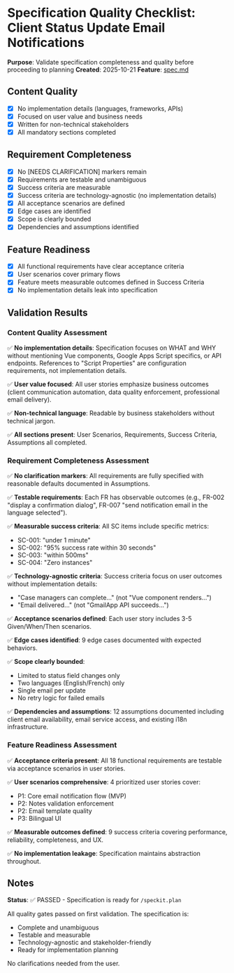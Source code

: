 # Specification Quality Checklist: Client Status Update Email Notifications

**Purpose**: Validate specification completeness and quality before proceeding to planning
**Created**: 2025-10-21
**Feature**: [spec.md](../spec.md)

## Content Quality

- [x] No implementation details (languages, frameworks, APIs)
- [x] Focused on user value and business needs
- [x] Written for non-technical stakeholders
- [x] All mandatory sections completed

## Requirement Completeness

- [x] No [NEEDS CLARIFICATION] markers remain
- [x] Requirements are testable and unambiguous
- [x] Success criteria are measurable
- [x] Success criteria are technology-agnostic (no implementation details)
- [x] All acceptance scenarios are defined
- [x] Edge cases are identified
- [x] Scope is clearly bounded
- [x] Dependencies and assumptions identified

## Feature Readiness

- [x] All functional requirements have clear acceptance criteria
- [x] User scenarios cover primary flows
- [x] Feature meets measurable outcomes defined in Success Criteria
- [x] No implementation details leak into specification

## Validation Results

### Content Quality Assessment

✅ **No implementation details**: Specification focuses on WHAT and WHY without mentioning Vue components, Google Apps Script specifics, or API endpoints. References to "Script Properties" are configuration requirements, not implementation details.

✅ **User value focused**: All user stories emphasize business outcomes (client communication automation, data quality enforcement, professional email delivery).

✅ **Non-technical language**: Readable by business stakeholders without technical jargon.

✅ **All sections present**: User Scenarios, Requirements, Success Criteria, Assumptions all completed.

### Requirement Completeness Assessment

✅ **No clarification markers**: All requirements are fully specified with reasonable defaults documented in Assumptions.

✅ **Testable requirements**: Each FR has observable outcomes (e.g., FR-002 "display a confirmation dialog", FR-007 "send notification email in the language selected").

✅ **Measurable success criteria**: All SC items include specific metrics:
- SC-001: "under 1 minute"
- SC-002: "95% success rate within 30 seconds"
- SC-003: "within 500ms"
- SC-004: "Zero instances"

✅ **Technology-agnostic criteria**: Success criteria focus on user outcomes without implementation details:
- "Case managers can complete..." (not "Vue component renders...")
- "Email delivered..." (not "GmailApp API succeeds...")

✅ **Acceptance scenarios defined**: Each user story includes 3-5 Given/When/Then scenarios.

✅ **Edge cases identified**: 9 edge cases documented with expected behaviors.

✅ **Scope clearly bounded**:
- Limited to status field changes only
- Two languages (English/French) only
- Single email per update
- No retry logic for failed emails

✅ **Dependencies and assumptions**: 12 assumptions documented including client email availability, email service access, and existing i18n infrastructure.

### Feature Readiness Assessment

✅ **Acceptance criteria present**: All 18 functional requirements are testable via acceptance scenarios in user stories.

✅ **User scenarios comprehensive**: 4 prioritized user stories cover:
- P1: Core email notification flow (MVP)
- P2: Notes validation enforcement
- P2: Email template quality
- P3: Bilingual UI

✅ **Measurable outcomes defined**: 9 success criteria covering performance, reliability, completeness, and UX.

✅ **No implementation leakage**: Specification maintains abstraction throughout.

## Notes

**Status**: ✅ PASSED - Specification is ready for `/speckit.plan`

All quality gates passed on first validation. The specification is:
- Complete and unambiguous
- Testable and measurable
- Technology-agnostic and stakeholder-friendly
- Ready for implementation planning

No clarifications needed from the user.
